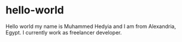 # hello-world

Hello world my name is Muhammed Hedyia and I am from Alexandria, Egypt. I currently work as freelancer developer.
